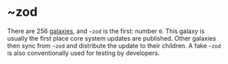 # ~zod

There are 256 [galaxies](/glossary/galaxy), and `~zod` is the first: number `0`. This galaxy is usually the first place core system updates are published. Other galaxies then sync from `~zod` and distribute the update to their children. A fake `~zod` is also conventionally used for testing by developers.
